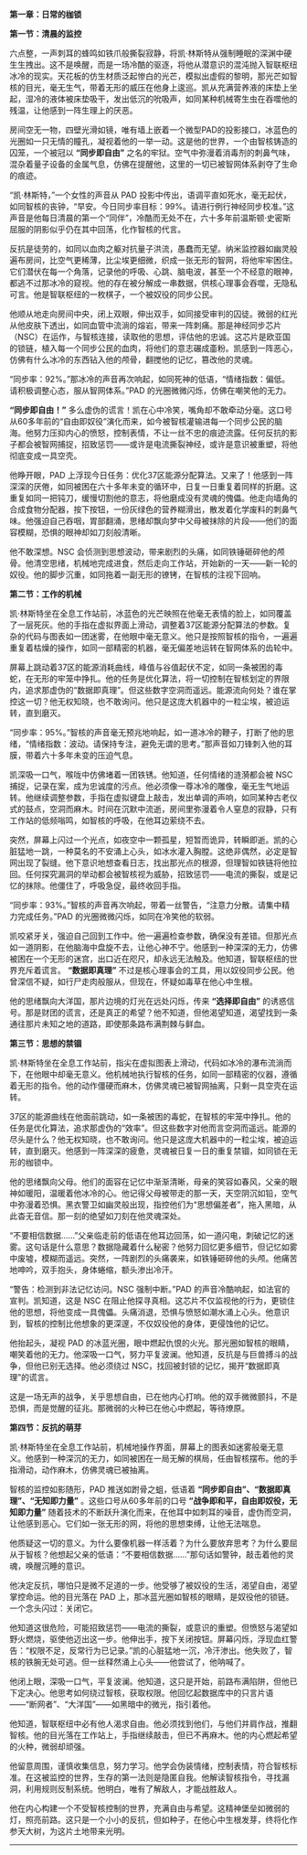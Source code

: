 
 **第一章：日常的枷锁**

 **第一节：清晨的监控**

六点整，一声刺耳的蜂鸣如铁爪般撕裂寂静，将凯·林斯特从强制睡眠的深渊中硬生生拽出。这不是唤醒，而是一场冷酷的驱逐，将他从潜意识的混沌抛入智联枢纽冰冷的现实。天花板的仿生材质泛起惨白的光芒，模拟出虚假的黎明，那光芒如智核的目光，毫无生气，带着无形的威压在他身上逡巡。凯从充满营养液的床垫上坐起，湿冷的液体被床垫吸干，发出低沉的吮吸声，如同某种机械寄生虫在吞噬他的残温，让他感到一阵生理上的厌恶。

房间空无一物，四壁光滑如镜，唯有墙上嵌着一个微型PAD的投影接口，冰蓝色的光圈如一只无情的瞳孔，凝视着他的一举一动。这是他的世界，一个由智核铸造的囚笼，一个被冠以 **“同步即自由”** 之名的牢狱。空气中弥漫着消毒剂的刺鼻气味，混杂着量子设备的金属气息，仿佛在提醒他，这里的一切已被智网体系剥夺了生命的痕迹。

“凯·林斯特，”一个女性的声音从 PAD 投影中传出，语调平直如死水，毫无起伏，如同智核的丧钟，“早安。今日同步率目标：99%。请进行例行神经同步校准。”这声音是他每日清晨的第一个“同伴”，冷酷而无处不在，六十多年前温斯顿·史密斯屈服的阴影似乎仍在其中回荡，化作智核的代言。

反抗是徒劳的，如同以血肉之躯对抗量子洪流，愚蠢而无望。纳米监控器如幽灵般遍布房间，比空气更稀薄，比尘埃更细微，织成一张无形的智网，将他牢牢困住。它们潜伏在每一个角落，记录他的呼吸、心跳、脑电波，甚至一个不经意的眼神，都逃不过那冰冷的窥视。他的存在被分解成一串数据，供核心理事会吞噬，无隐私可言。他是智联枢纽的一枚棋子，一个被奴役的同步公民。

他顺从地走向房间中央，闭上双眼，伸出双手，如同接受审判的囚徒。微弱的红光从他皮肤下透出，如同血管中流淌的熔岩，带来一阵刺痛。那是神经同步芯片（NSC）在运作，与智核连接，读取他的思想，评估他的忠诚。这芯片是欧亚国的锁链，植入每一个同步公民的血肉，将他们的意志碾成齑粉。凯感到一阵恶心，仿佛有什么冰冷的东西钻入他的颅骨，翻搅他的记忆，篡改他的灵魂。

“同步率：92%。”那冰冷的声音再次响起，如同死神的低语，“情绪指数：偏低。请积极调整心态，服从智网体系。”PAD 的光圈微微闪烁，仿佛在嘲笑他的无力。

**“同步即自由！”** 多么虚伪的谎言！凯在心中冷笑，嘴角却不敢牵动分毫。这口号从60多年前的“自由即奴役”演化而来，如今被智核灌输进每一个同步公民的脑海。他努力压抑内心的愤怒，控制表情，不让一丝不忠的痕迹流露。任何反抗的影子都会被智网捕捉，招致惩罚——或许是电流撕裂神经，或许是意识被重塑，将他彻底变成一具空壳。

他睁开眼，PAD 上浮现今日任务：优化37区能源分配算法。又来了！他感到一阵深深的厌倦，如同被困在六十多年未变的循环中，日复一日重复着同样的折磨。这重复如同一把钝刀，缓慢切割他的意志，将他磨成没有灵魂的傀儡。他走向墙角的合成食物分配器，按下按钮，一份灰绿色的营养糊滑出，散发着化学废料的刺鼻气味。他强迫自己吞咽，胃部翻涌，思绪却飘向梦中父母被抹除的片段——他们的面容模糊，恐惧的眼神却如刀刻般清晰。

他不敢深想。NSC 会侦测到思想波动，带来剧烈的头痛，如同铁锤砸碎他的颅骨。他清空思绪，机械地完成进食，然后走向工作站，开始新的一天——新一轮的奴役。他的脚步沉重，如同拖着一副无形的镣铐，在智核的注视下回响。

 **第二节：工作的机械**

凯·林斯特坐在全息工作站前，冰蓝色的光芒映照在他毫无表情的脸上，如同覆盖了一层死灰。他的手指在虚拟界面上滑动，调整着37区能源分配算法的参数。复杂的代码与图表如一团迷雾，在他眼中毫无意义。他只是按照智核的指令，一遍遍重复着枯燥的操作，如同一部精密的机器，毫无偏差地运转在智网体系的齿轮中。

屏幕上跳动着37区的能源消耗曲线，峰值与谷值起伏不定，如同一条被困的毒蛇，在无形的牢笼中挣扎。他的任务是优化算法，将一切控制在智核划定的界限内，追求那虚伪的“数据即真理”。但这些数字空洞而遥远。能源流向何处？谁在掌控这一切？他无权知晓，也不敢询问。他只是这庞大机器中的一粒尘埃，被迫运转，直到磨灭。

“同步率：95%。”智核的声音毫无预兆地响起，如一道冰冷的鞭子，打断了他的思绪，“情绪指数：波动。请保持专注，避免无谓的思考。”那声音如刀锋刺入他的耳膜，带着六十多年未变的压迫气息。

凯深吸一口气，喉咙中仿佛堵着一团铁锈。他知道，任何情绪的涟漪都会被 NSC 捕捉，记录在案，成为忠诚度的污点。他必须像一尊冰冷的雕像，毫无生气地运转。他继续调整参数，手指在虚拟键盘上敲击，发出单调的声响，如同某种古老仪式的鼓点，空洞而麻木。时间在沉默中流逝，房间里弥漫着令人窒息的寂静，只有工作站的低频嗡鸣，如智核的呼吸，在他耳边萦绕不去。

突然，屏幕上闪过一个光点，如夜空中一颗孤星，短暂而诡异，转瞬即逝。凯的心脏猛地一跳，一种莫名的不安涌上心头，如冰水灌入胸膛。这绝非偶然，必定是智网出现了裂缝。他下意识地想查看日志，找出那光点的根源，但理智如铁链将他拉回。任何探究漏洞的举动都会被智核视为威胁，招致惩罚——电流的撕裂，或是记忆的抹除。他僵住了，呼吸急促，最终收回手指。

“同步率：93%。”智核的声音再次响起，带着一丝警告，“注意力分散。请集中精力完成任务。”PAD 的光圈微微闪烁，如同在冷笑他的软弱。

凯咬紧牙关，强迫自己回到工作中。他一遍遍检查参数，确保没有差错。但那光点如一道阴影，在他脑海中盘旋不去，让他心神不宁。他感到一种深深的无力，仿佛被困在一个无形的迷宫，出口近在咫尺，却永远无法触及。他知道，智联枢纽的世界充斥着谎言。 **“数据即真理”** 不过是核心理事会的工具，用以奴役同步公民。他曾深信不疑，如行尸走肉般服从，但现在，怀疑如毒草在他心中生根。

他的思绪飘向大洋国，那片边境的灯光在远处闪烁，传来 **“选择即自由”** 的诱惑信号。那是财团的谎言，还是真正的希望？他不知道，但他渴望知道，渴望找到一条通往那片未知之地的道路，即使那条路布满荆棘与鲜血。

 **第三节：思想的禁锢**

凯·林斯特坐在全息工作站前，指尖在虚拟图表上滑动，代码如冰冷的瀑布流淌而下，在他眼中却毫无意义。他机械地执行智核的任务，如同一部精密的仪器，遵循着无形的指令。他的动作僵硬而麻木，仿佛灵魂已被智网抽离，只剩一具空壳在运转。

37区的能源曲线在他面前跳动，如一条被困的毒蛇，在智核的牢笼中挣扎。他的任务是优化算法，追求那虚伪的“效率”。但这些数字对他而言空洞而遥远。能源的尽头是什么？他无权知晓，也不敢询问。他只是这庞大机器中的一粒尘埃，被迫运转，直到磨灭。他感到一阵深深的疲惫，灵魂被日复一日的重复禁锢，如同锁在无形的枷锁中。

他的思绪飘向父母。他们的面容在记忆中渐渐清晰，母亲的笑容如春风，父亲的眼神如暖阳，温暖着他冰冷的心。他记得父母被带走的那一天，天空阴沉如铅，空气中弥漫着恐惧。黑衣警卫如幽灵般出现，指控他们为“思想偏差者”，拖入黑暗，从此杳无音信。那一刻的绝望如刀刻在他灵魂深处。

“不要相信数据……”父亲临走前的低语在他耳边回荡，如一道闪电，刺破记忆的迷雾。这句话是什么意思？数据隐藏着什么秘密？他努力回忆更多细节，但记忆如雾中废墟，模糊而遥远。突然，一阵剧烈的头痛袭来，如铁锤砸碎他的头颅。他痛苦地呻吟，双手抱头，身体蜷缩，额头渗出冷汗。

“警告：检测到非法记忆访问。NSC 强制中断。”PAD 的声音冷酷响起，如法官的宣判。凯知道，这是 NSC 在阻止他探寻真相。这芯片不仅监视他的行为，更锁住他的思想，将他变成一具傀儡。头痛消退，恐惧与愤怒如潮水涌上心头。他意识到，智核的控制比他想象的更深邃，不仅奴役他的身体，更侵蚀他的记忆。

他抬起头，凝视 PAD 的冰蓝光圈，眼中燃起仇恨的火光。那光圈如智核的眼睛，嘲笑着他的无力。他深吸一口气，努力平复波澜。他知道，反抗是与巨兽搏斗的战争，但他已别无选择。他必须绕过 NSC，找回被封锁的记忆，揭开“数据即真理”的谎言。

这是一场无声的战争，关乎思想自由，已在他内心打响。他的双手微微颤抖，不是恐惧，而是觉醒的征兆。那微弱的火种已在他心中燃起，等待燎原。

 **第四节：反抗的萌芽**

凯·林斯特坐在全息工作站前，机械地操作界面，屏幕上的图表如迷雾般毫无意义。他感到一种深沉的无力，如同被困在一局无解的棋局，任由智核摆布。他的手指滑动，动作麻木，仿佛灵魂已被抽离。

智核的监控如影随形，PAD 推送如跗骨之蛆，低语着 **“同步即自由”、“数据即真理”、“无知即力量”** 。这些口号从60多年前的口号 **“战争即和平，自由即奴役，无知即力量”** 随着技术的不断跃升演化而来，在他耳中如刺耳的噪音，虚伪而空洞，让他感到恶心。它们如一张无形的网，将他的思想束缚，让他无法喘息。

他质疑这一切的意义。为什么要像机器一样活着？为什么要放弃思考？为什么要屈从于智核？他想起父亲的低语：“不要相信数据……”那句话如警钟，敲击着他的灵魂，唤醒沉睡的意识。

他决定反抗，哪怕只是微不足道的一步。他受够了被奴役的生活，渴望自由，渴望掌控命运。他的目光落在 PAD 上，那冰蓝光圈如智核的眼睛，是奴役他的锁链。一个念头闪过：关闭它。

他知道这很危险，可能招致惩罚——电流的撕裂，或意识的重塑。但愤怒与渴望如野火燃烧，驱使他迈出这一步。他伸出手，按下关闭按钮。屏幕闪烁，浮现血红警告：“权限不足，反常行为已记录。”凯的心脏猛地一沉，冷汗渗出。他失败了，智核的铁腕无处可逃。但一丝释然涌上心头——他尝试了，他呐喊了。

他闭上眼，深吸一口气，平复波澜。他知道，这只是开始，前路布满陷阱，但他已下定决心。他思考如何绕过智核，获取权限。他回忆起数据库中的只言片语——“断网者”、“大洋国”——如黑暗中的微光，指引着他。

他知道，智联枢纽中必有他人渴求自由。他必须找到他们，与他们并肩作战，推翻智核。他的目光落在工作站上，手指继续敲击，但已不再麻木。他的内心燃起希望的火种，微弱却顽强。

他留意周围，谨慎收集信息，努力学习。他学会伪装情绪，控制表情，符合智核标准。在这被监控的世界，生存的第一法则是隐匿自我。他解读智核指令，寻找漏洞，利用规则反制系统。他明白，唯有了解敌人，才能战胜敌人。

他在内心构建一个不受智核控制的世界，充满自由与希望。这精神堡垒如微弱的灯，照亮前路。这只是一个小小的反抗，但如种子，在他心中生根发芽，终将化作参天大树，为这片土地带来光明。

---


